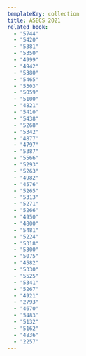 ```yaml
---
templateKey: collection
title: ASECS 2021
related_book:
  - "5744"
  - "5420"
  - "5381"
  - "5350"
  - "4999"
  - "4942"
  - "5380"
  - "5465"
  - "5303"
  - "5059"
  - "5100"
  - "4821"
  - "5410"
  - "5438"
  - "5268"
  - "5342"
  - "4877"
  - "4797"
  - "5387"
  - "5566"
  - "5293"
  - "5263"
  - "4982"
  - "4576"
  - "5265"
  - "5313"
  - "5271"
  - "5266"
  - "4950"
  - "4800"
  - "5481"
  - "5224"
  - "5318"
  - "5300"
  - "5075"
  - "4582"
  - "5330"
  - "5525"
  - "5341"
  - "5267"
  - "4921"
  - "2793"
  - "4670"
  - "5483"
  - "5132"
  - "5162"
  - "4836"
  - "2257"
---
```

